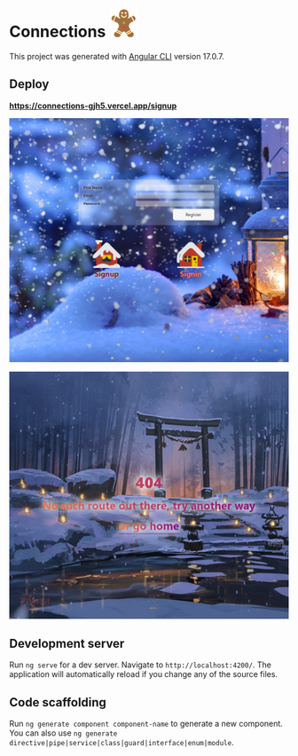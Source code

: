 # Connections <img src="./src/assets/icons/gingerbread.svg"  width="50" height="50">

This project was generated with [Angular CLI](https://github.com/angular/angular-cli) version 17.0.7.

## Deploy

**https://connections-gjh5.vercel.app/signup**

![screenshot](./src/assets/pics/screenshot_signup_page.PNG)

![screenshot](./src/assets/pics/screenshot_404_page.PNG)

## Development server

Run `ng serve` for a dev server. Navigate to `http://localhost:4200/`. The application will automatically reload if you change any of the source files.

## Code scaffolding

Run `ng generate component component-name` to generate a new component. You can also use `ng generate directive|pipe|service|class|guard|interface|enum|module`.
